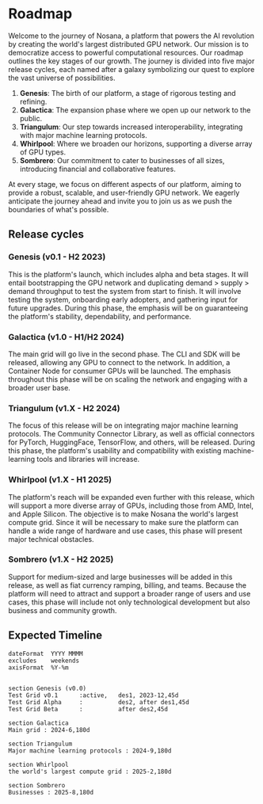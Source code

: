 # Roadmap

Welcome to the journey of Nosana, a platform that powers the AI revolution by creating the world's largest distributed GPU network. Our mission is to democratize access to powerful computational resources. Our roadmap outlines the key stages of our growth. The journey is divided into five major release cycles, each named after a galaxy symbolizing our quest to explore the vast universe of possibilities.

1. **Genesis**: The birth of our platform, a stage of rigorous testing and refining.
2. **Galactica**: The expansion phase where we open up our network to the public.
3. **Triangulum**: Our step towards increased interoperability, integrating with major machine learning protocols.
4. **Whirlpool**: Where we broaden our horizons, supporting a diverse array of GPU types.
5. **Sombrero**: Our commitment to cater to businesses of all sizes, introducing financial and collaborative features.

At every stage, we focus on different aspects of our platform, aiming to provide a robust, scalable, and user-friendly GPU network. We eagerly anticipate the journey ahead and invite you to join us as we push the boundaries of what's possible.

## Release cycles

### Genesis (v0.1 - H2 2023)

This is the platform's launch, which includes alpha and beta stages. It will entail bootstrapping the GPU network and duplicating demand > supply > demand throughput to test the system from start to finish. It will involve testing the system, onboarding early adopters, and gathering input for future upgrades. During this phase, the emphasis will be on guaranteeing the platform's stability, dependability, and performance.

### Galactica (v1.0 - H1/H2 2024)

The main grid will go live in the second phase. The CLI and SDK will be released, allowing any GPU to connect to the network. In addition, a Container Node for consumer GPUs will be launched. The emphasis throughout this phase will be on scaling the network and engaging with a broader user base.

### Triangulum (v1.X - H2 2024)

The focus of this release will be on integrating major machine learning protocols. The Community Connector Library, as well as official connectors for PyTorch, HuggingFace, TensorFlow, and others, will be released. During this phase, the platform's usability and compatibility with existing machine-learning tools and libraries will increase.

### Whirlpool (v1.X - H1 2025)

The platform's reach will be expanded even further with this release, which will support a more diverse array of GPUs, including those from AMD, Intel, and Apple Silicon. The objective is to make Nosana the world's largest compute grid. Since it will be necessary to make sure the platform can handle a wide range of hardware and use cases, this phase will present major technical obstacles.

### Sombrero (v1.X - H2 2025)

Support for medium-sized and large businesses will be added in this release, as well as fiat currency ramping, billing, and teams. Because the platform will need to attract and support a broader range of users and use cases, this phase will include not only technological development but also business and community growth.

## Expected Timeline

```gantt
dateFormat  YYYY MMMM
excludes    weekends
axisFormat  %Y-%m


section Genesis (v0.0)
Test Grid v0.1      :active,   des1, 2023-12,45d
Test Grid Alpha     :          des2, after des1,45d
Test Grid Beta      :          after des2,45d

section Galactica
Main grid : 2024-6,180d

section Triangulum
Major machine learning protocols : 2024-9,180d

section Whirlpool
the world's largest compute grid : 2025-2,180d

section Sombrero
Businesses : 2025-8,180d

```
